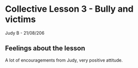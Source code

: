 # Collective Lesson 3 - Bully and victims
Judy B - 21/08/206

## Feelings about the lesson
A lot of encouragements from Judy, very positive attitude.